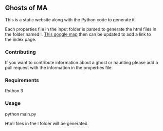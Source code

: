 Ghosts of MA
------------

This is a static website along with the Python code to generate it.

Each properties file in the input folder is parsed to generate the html files in the folder named l. [This google map](https://www.google.com/maps/d/u/0/edit?hl=en&mid=1L5_PGGQLr11iCM2b7mwZQD-8mSiTj7Jy&ll=42.413623506926584%2C-71.14385636108398&z=14) then can be updated to add a link to the index page.

### Contributing

If you want to contribute information about a ghost or haunting please add a pull request with the information in the properties file.

### Requirements

Python 3

### Usage

python main.py

Html files in the l folder will be generated.
